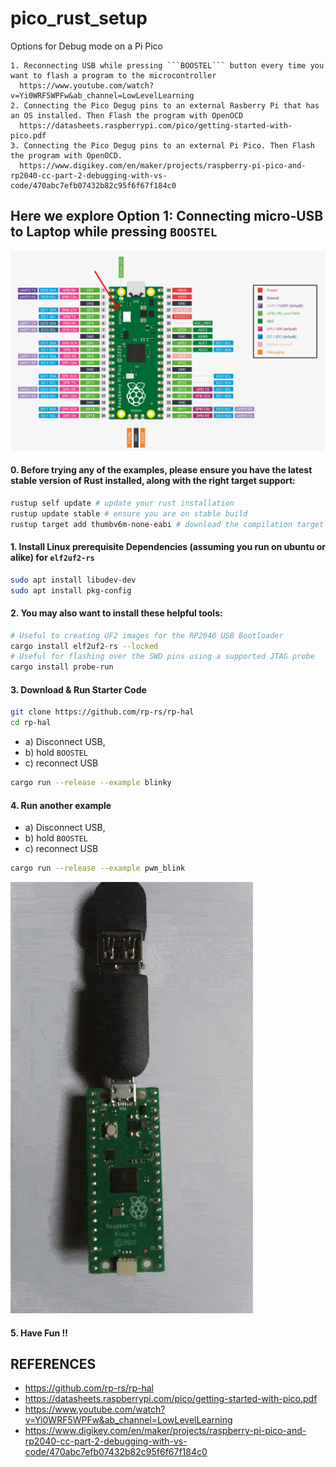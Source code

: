 # pico_rust_setup
 

Options for Debug mode on a Pi Pico
```
1. Reconnecting USB while pressing ```BOOSTEL``` button every time you want to flash a program to the microcontroller
  https://www.youtube.com/watch?v=Yi0WRF5WPFw&ab_channel=LowLevelLearning
2. Connecting the Pico Degug pins to an external Rasberry Pi that has an OS installed. Then Flash the program with OpenOCD
  https://datasheets.raspberrypi.com/pico/getting-started-with-pico.pdf
3. Connecting the Pico Degug pins to an external Pi Pico. Then Flash the program with OpenOCD.
  https://www.digikey.com/en/maker/projects/raspberry-pi-pico-and-rp2040-cc-part-2-debugging-with-vs-code/470abc7efb07432b82c95f6f67f184c0
```

## Here we explore Option 1: Connecting micro-USB to Laptop while pressing ```BOOSTEL```

![Alt Text](datasheet.png)


#### 0. Before trying any of the examples, please ensure you have the latest stable version of Rust installed, along with the right target support:
```bash
rustup self update # update your rust installation
rustup update stable # ensure you are on stable build
rustup target add thumbv6m-none-eabi # download the compilation target architecture
```

#### 1. Install Linux prerequisite Dependencies (assuming you run on ubuntu or alike) for ```elf2uf2-rs```
```bash
sudo apt install libudev-dev
sudo apt install pkg-config
```

#### 2. You may also want to install these helpful tools:
```bash
# Useful to creating UF2 images for the RP2040 USB Bootloader
cargo install elf2uf2-rs --locked
# Useful for flashing over the SWD pins using a supported JTAG probe
cargo install probe-run
```

#### 3. Download & Run Starter Code
```bash
git clone https://github.com/rp-rs/rp-hal
cd rp-hal
```

* a) Disconnect USB, 
* b) hold ```BOOSTEL```
* c) reconnect USB

```bash
cargo run --release --example blinky
```

#### 4. Run another example

* a) Disconnect USB, 
* b) hold ```BOOSTEL```
* c) reconnect USB

```bash
cargo run --release --example pwm_blink
```

![Alt Text](pwd_blinky.gif)


#### 5. Have Fun !!


## REFERENCES

* https://github.com/rp-rs/rp-hal
* https://datasheets.raspberrypi.com/pico/getting-started-with-pico.pdf
* https://www.youtube.com/watch?v=Yi0WRF5WPFw&ab_channel=LowLevelLearning
* https://www.digikey.com/en/maker/projects/raspberry-pi-pico-and-rp2040-cc-part-2-debugging-with-vs-code/470abc7efb07432b82c95f6f67f184c0
 